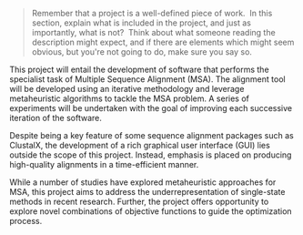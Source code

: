 
> Remember that a project is a well-defined piece of work.  In this section, explain what is included in the project, and just as importantly, what is not?  Think about what someone reading the description might expect, and if there are elements which might seem obvious, but you're not going to do, make sure you say so.


This project will entail the development of software that performs the specialist task of Multiple Sequence Alignment (MSA). The alignment tool will be developed using an iterative methodology and leverage metaheuristic algorithms to tackle the MSA problem. A series of experiments will be undertaken with the goal of improving each successive iteration of the software.

Despite being a key feature of some sequence alignment packages such as ClustalX, the development of a rich graphical user interface (GUI) lies outside the scope of this project. Instead, emphasis is placed on producing high-quality alignments in a time-efficient manner.

While a number of studies have explored metaheuristic approaches for MSA, this project aims to address the underrepresentation of single-state methods in recent research. Further, the project offers opportunity to explore novel combinations of objective functions to guide the optimization process.
